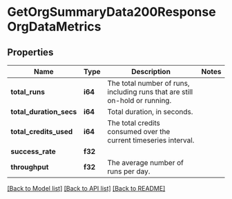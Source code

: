 # GetOrgSummaryData200ResponseOrgDataMetrics

## Properties

Name | Type | Description | Notes
------------ | ------------- | ------------- | -------------
**total_runs** | **i64** | The total number of runs, including runs that are still on-hold or running. | 
**total_duration_secs** | **i64** | Total duration, in seconds. | 
**total_credits_used** | **i64** | The total credits consumed over the current timeseries interval. | 
**success_rate** | **f32** |  | 
**throughput** | **f32** | The average number of runs per day. | 

[[Back to Model list]](../README.md#documentation-for-models) [[Back to API list]](../README.md#documentation-for-api-endpoints) [[Back to README]](../README.md)


